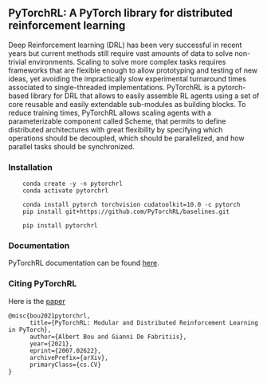 ## PyTorchRL: A PyTorch library for distributed reinforcement learning

Deep Reinforcement learning (DRL) has been very successful in recent years but current methods still require vast amounts of data to solve non-trivial environments.  Scaling to solve more complex tasks requires frameworks that are flexible enough to allow prototyping and testing of new ideas, yet avoiding the impractically slow experimental turnaround times associated to single-threaded implementations.  PyTorchRL is a pytorch-based library for DRL that allows to easily assemble RL agents using a set of core reusable and easily extendable sub-modules as building blocks.  To reduce training times, PyTorchRL allows scaling agents with a parameterizable component called Scheme, that permits to define distributed architectures with great flexibility by specifying which operations should be decoupled, which should be parallelized, and how parallel tasks should be synchronized.

### Installation

```
    conda create -y -n pytorchrl
    conda activate pytorchrl

    conda install pytorch torchvision cudatoolkit=10.0 -c pytorch
    pip install git+https://github.com/PyTorchRL/baselines.git
    
    pip install pytorchrl
```

### Documentation

PyTorchRL documentation can be found [here](https://pytorchrl.readthedocs.io/en/latest/).

### Citing PyTorchRL
Here is the [paper](https://arxiv.org/abs/2007.02622)

```
@misc{bou2021pytorchrl,
      title={PyTorchRL: Modular and Distributed Reinforcement Learning in PyTorch}, 
      author={Albert Bou and Gianni De Fabritiis},
      year={2021},
      eprint={2007.02622},
      archivePrefix={arXiv},
      primaryClass={cs.CV}
}
```
